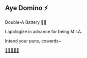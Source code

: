 ## Aye Domino ⚡

<!--
**miathemint/miathemint** is a ✨ _special_ ✨ repository because its `README.md` (this file) appears on your GitHub profile.

Here are some ideas to get you started:

- 🔭 I’m currently working on ...
- 🌱 I’m currently learning ...
- 👯 I’m looking to collaborate on ...
- 🤔 I’m looking for help with ...
- 💬 Ask me about ...
- 📫 How to reach me: ...
- 😄 Pronouns: ...
- ⚡ Fun fact: ...
-->

<p>Double-A Battery 🔋🔋 </p>
<p>I apologize in advance for being M.I.A. </p>
<p>Intend your puns, cowards~ </p>
<p></p>
<p><a href="https://www.desmos.com/calculator/e2gpm9nsvx">🦔🦔🦔🦔🦔</a> </p>
